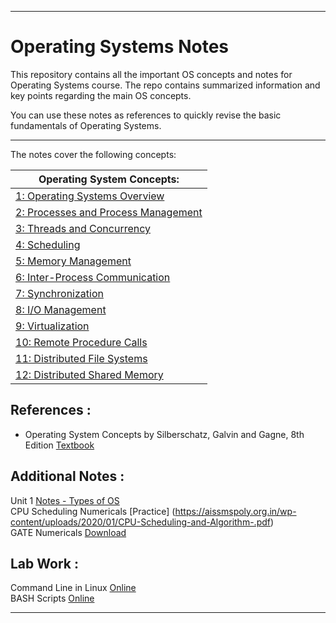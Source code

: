 <hr>

# Operating Systems Notes

This repository contains all the important OS concepts and notes for Operating Systems course. The repo contains summarized information and key points regarding the main OS concepts. 

You can use these notes as references to quickly revise the basic fundamentals of Operating Systems.

<hr>

The notes cover the following concepts:


|Operating System Concepts:|
|--------------------------------------|
|[1: Operating Systems Overview](1-Overview.md)|
|[2: Processes and Process Management](2-Process-Management.md)|
|[3: Threads and Concurrency](3-Threads-and-Concurrency.md)|
|[4: Scheduling](4-Scheduling.md)|
|[5: Memory Management](5-Memory-Management.md)|
|[6: Inter-Process Communication](6-Inter-Process-Communication.md)|
|[7: Synchronization](7-Synchronization.md)|
|[8: I/O Management](8-IO-Management.md)|
|[9: Virtualization](9-Virtualization.md)|
|[10: Remote Procedure Calls](10-Remote-Procedure-Calls.md)|
|[11: Distributed File Systems](11-Distributed-File-Systems.md)|
|[12: Distributed Shared Memory](12-Distributed-Shared-Systems.md)|


## References :

* Operating System Concepts by Silberschatz, Galvin and Gagne, 8th Edition [Textbook](https://github.com/SachinIWT/Operating-Systems-Notes/blob/master/Operating_System_Concepts%2C_8th_Edition%5BA4%5D.pdf)

## Additional Notes :
Unit 1 [Notes - Types of OS](https://github.com/SachinIWT/Operating-Systems-Notes/blob/master/Types%20of%20Operating%20System-converted.pdf)  
CPU Scheduling Numericals [Practice] (https://aissmspoly.org.in/wp-content/uploads/2020/01/CPU-Scheduling-and-Algorithm-.pdf)    
GATE Numericals [Download](https://github.com/SachinIWT/Operating-Systems-Notes/blob/master/GATE%20PRACTICE%20PROBLEMS%20OS.docx)  

## Lab Work : 
Command Line in Linux [Online](https://www.coursera.org/learn/command-line-linux/home/welcome)  
BASH Scripts [Online](https://www.coursera.org/learn/introduction-to-bash-shell-scripting/home/welcome)  
<hr>

